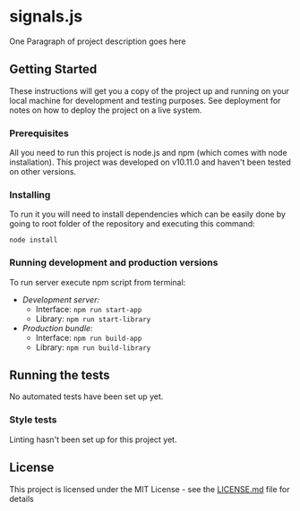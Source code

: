 # signals.js

One Paragraph of project description goes here

## Getting Started

These instructions will get you a copy of the project up and running on your local machine for development and testing purposes. See deployment for notes on how to deploy the project on a live system.

### Prerequisites

All you need to run this project is node.js and npm (which comes with node installation).
This project was developed on v10.11.0 and haven't been tested on other versions.

### Installing

To run it you will need to install dependencies which can be easily done by going to root folder of the repository and executing this command:

`node install`

### Running development and production versions

To run server execute npm script from terminal:
* *Development server:*
    * Interface: `npm run start-app`
    * Library: `npm run start-library`
* *Production bundle:*
    * Interface: `npm run build-app`
    * Library: `npm run build-library`

## Running the tests

No automated tests have been set up yet.

### Style tests

Linting hasn't been set up for this project yet.

## License

This project is licensed under the MIT License - see the [LICENSE.md](LICENSE.md) file for details
